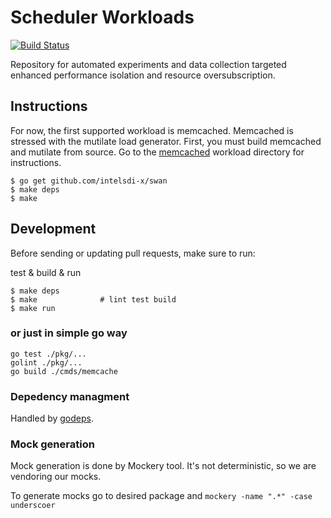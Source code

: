 # Scheduler Workloads

[![Build Status](https://travis-ci.com/intelsdi-x/swan.svg?token=EuvqyXrzZzZgasmsv6hn&branch=master)](https://travis-ci.com/intelsdi-x/swan)

Repository for automated experiments and data collection targeted enhanced performance isolation and resource oversubscription.

## Instructions

For now, the first supported workload is memcached. Memcached is stressed with the mutilate load generator.
First, you must build memcached and mutilate from source. Go to the [memcached](workloads/data_caching/memcached) workload directory for instructions.

```
$ go get github.com/intelsdi-x/swan
$ make deps
$ make
```

## Development

Before sending or updating pull requests, make sure to run:

test & build & run
```
$ make deps
$ make              # lint test build
$ make run
```

### or just in simple go way
```
go test ./pkg/...
golint ./pkg/...
go build ./cmds/memcache
```

### Depedency managment

Handled by [godeps](https://github.com/tools/godep).

### Mock generation

Mock generation is done by Mockery tool.
It's not deterministic, so we are vendoring our mocks.

To generate mocks go to desired package and ```mockery -name ".*" -case underscoer```
